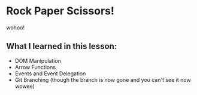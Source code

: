 # Rock Paper Scissors!

wohoo!

## What I learned in this lesson:
- DOM Manipulation
- Arrow Functions
- Events and Event Delegation
- Git Branching (though the branch is now gone and you can't see it now wowee)
